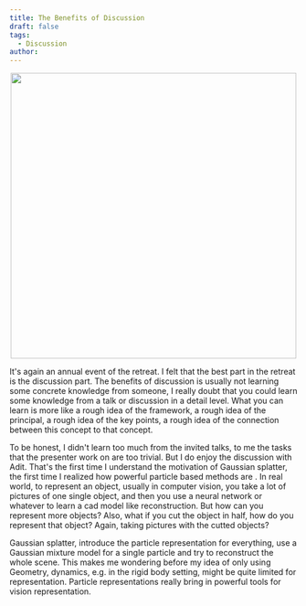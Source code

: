 ```yaml
---
title: The Benefits of Discussion
draft: false
tags:
  - Discussion
author:
---
```

<p align="center">
  <img src="./Images/discussion.png" height="500"/>
</p>

It's again an annual event of the retreat. I felt that the best part in the retreat is the discussion part. The benefits of discussion is usually not learning some concrete knowledge from someone, I really doubt that you could learn some knowledge from a talk or discussion in a detail level.  What you can learn is more like a rough idea of the framework, a rough idea of the principal, a rough idea of the key points, a rough idea of the connection between this concept to that concept.

To be honest, I didn't learn too much from the invited talks, to me the tasks that the presenter work on are too trivial. But I do enjoy the discussion with Adit. That's the first time I understand the motivation of Gaussian splatter, the first time I realized how powerful particle based methods are . In real world, to represent an object, usually in computer vision, you take a lot of pictures of one single object, and then you use a neural network or whatever to learn a cad model like reconstruction. But how can you represent more objects? Also, what if you cut the object in half, how do you represent that object? Again, taking pictures with the cutted objects?

Gaussian splatter, introduce the particle representation for everything, use a Gaussian mixture model for a single particle and try to reconstruct the whole scene. This makes me wondering before my idea of only using Geometry, dynamics, e.g. in the rigid body setting, might be quite limited for representation. Particle representations really bring in powerful tools for vision representation. 

